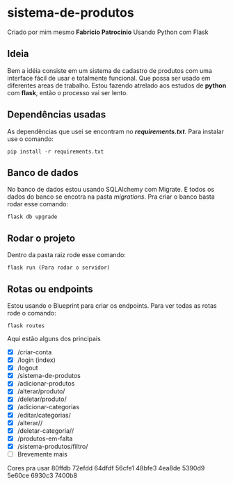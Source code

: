 # sistema-de-produtos
Criado por mim mesmo **Fabricio Patrocinio**
Usando Python com Flask

## Ideia
Bem a idéia consiste em um sistema de cadastro de produtos com uma interface fácil de usar e totalmente funcional. Que possa ser usado em diferentes areas de trabalho. Estou fazendo atrelado aos estudos de **python** com **flask**, então o processo vai ser lento.

## Dependências usadas
As dependências que usei se encontram no **_requirements.txt_**.
Para instalar use o comando:
```
pip install -r requirements.txt
```

## Banco de dados
No banco de dados estou usando SQLAlchemy com Migrate. E todos os dados do banco se encotra na pasta _migrations_.
Pra criar o banco basta rodar esse comando:
```
flask db upgrade
```

## Rodar o projeto
Dentro da pasta raiz rode esse comando:
```
flask run (Para rodar o servidor)
```

## Rotas ou endpoints
Estou usando o Blueprint para criar os endpoints.
Para ver todas as rotas rode o comando:
```
flask routes
```
Aqui estão alguns dos principais
- [x] /criar-conta
- [x] /login (index)
- [x] /logout
- [x] /sistema-de-produtos
- [x] /adicionar-produtos
- [x] /alterar/produto/<id>
- [x] /deletar/produto/<id>
- [x] /adicionar-categorias
- [x] /editar/categorias/
- [x] /alterar/<categoria>/<id>
- [x] /deletar-categoria/<categoria>/<id>
- [x] /produtos-em-falta
- [x] /sistema-produtos/filtro/<filtro>
- [ ] Brevemente mais

Cores pra usar
80ffdb
72efdd
64dfdf
56cfe1
48bfe3
4ea8de
5390d9
5e60ce
6930c3
7400b8